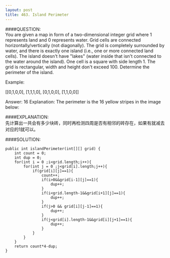 ```yaml
---
layout: post
title: 463. Island Perimeter
---
```


####QUESTION:  
You are given a map in form of a two-dimensional integer grid where 1 represents land and 0 represents water. Grid cells are connected horizontally/vertically (not diagonally). The grid is completely surrounded by water, and there is exactly one island (i.e., one or more connected land cells). The island doesn't have "lakes" (water inside that isn't connected to the water around the island). One cell is a square with side length 1. The grid is rectangular, width and height don't exceed 100. Determine the perimeter of the island.

Example:

[[0,1,0,0],
 [1,1,1,0],
 [0,1,0,0],
 [1,1,0,0]]

Answer: 16
Explanation: The perimeter is the 16 yellow stripes in the image below:

  
####EXPLANATION:  
先计算出一共会有多少块砖，同时再检测四周是否有相邻的砖存在，如果有就减去对应的1就可以。
  
####SOLUTION:  

    public int islandPerimeter(int[][] grid) {
        int count = 0;
        int dup = 0;
        for(int i = 0 ;i<grid.length;i++){
            for(int j = 0 ;j<grid[i].length;j++){
                if(grid[i][j]==1){
                    count++;
                    if(i>0&&grid[i-1][j]==1){
                        dup++;
                    }
                    if(i<grid.length-1&&grid[i+1][j]==1){
                        dup++;
                    }
                    if(j>0 && grid[i][j-1]==1){
                        dup++;
                    }
                    if(j<grid[i].length-1&&grid[i][j+1]==1){
                        dup++;
                    }
                }
            }
        }
        return count*4-dup;
    }
    


